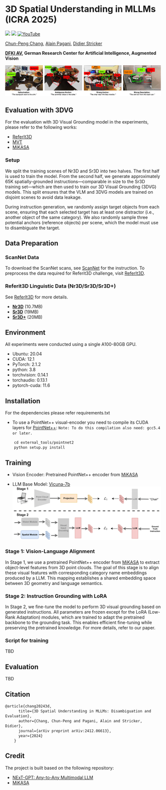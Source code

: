# 3D Spatial Understanding in MLLMs (ICRA 2025)

<a href='https://birdy666.github.io/projects/3d_spatial_understanding_in_mllms/'><img src='https://img.shields.io/badge/Project-Page-Green'></a>
<a href='[https://arxiv.org/pdf/2309.05519](https://arxiv.org/pdf/2412.06613)'><img src='https://img.shields.io/badge/Paper-PDF-orange'></a>
[![YouTube](https://badges.aleen42.com/src/youtube.svg)](https://www.youtube.com/watch?v=Aq9gmHn-op4)

[Chun-Peng Chang](https://chunpeng-chang.github.io/), [Alain Pagani](https://av.dfki.de/members/pagani/), [Didier Stricker](https://av.dfki.de/members/stricker/)

**[DFKI AV](https://av.dfki.de/), German Research Center for Artificial Intelligence, Augmented Vision**

![teaser](assets/teaser.png)
## Evaluation with 3DVG
For the evaluation with 3D Visual Grounding model in the experiments, please refer to the following works:
* [ReferIt3D](https://github.com/referit3d/referit3d)
* [MVT](https://github.com/sega-hsj/MVT-3DVG)
* [MiKASA](https://birdy666.github.io/projects/mikasa/)

### Setup
We split the training scenes of Nr3D and Sr3D into two halves. The first half is used to train the model. From the second half, we generate approximately 65K spatially-grounded instructions—comparable in size to the Sr3D training set—which are then used to train our 3D Visual Grounding (3DVG) models. This split ensures that the VLM and 3DVG models are trained on disjoint scenes to avoid data leakage.

During instruction generation, we randomly assign target objects from each scene, ensuring that each selected target has at least one distractor (i.e., another object of the same category). We also randomly sample three potential anchors (reference objects) per scene, which the model must use to disambiguate the target.

## Data Preparation
### ScanNet Data
To download the ScanNet scans, see [ScanNet](https://github.com/ScanNet/ScanNet#scannet-data) for the instruction.
To preprocess the data required for Referit3D challenge, visit [ReferIt3D](https://github.com/referit3d/referit3d).

### Referit3D Linguistic Data (Nr3D/Sr3D/Sr3D+)
 See [ReferIt3D](https://github.com/referit3d/referit3d) for more details.
* [**Nr3D**](https://drive.google.com/file/d/1qswKclq4BlnHSGMSgzLmUu8iqdUXD8ZC/view?usp=sharing) (10.7MB)
* [**Sr3D**](https://drive.google.com/drive/folders/1DS4uQq7fCmbJHeE-rEbO8G1-XatGEqNV?usp=sharing) (19MB)
* [**Sr3D+**](https://drive.google.com/drive/folders/1DS4uQq7fCmbJHeE-rEbO8G1-XatGEqNV?usp=sharing) (20MB)

## Environment
All experiments were conducted using a single A100-80GB GPU.
* Ubuntu: 20.04
* CUDA: 12.1
* PyTorch: 2.1.2
* python: 3.8
* torchvision: 0.14.1
* torchaudio: 0.13.1
* pytorch-cuda: 11.6


## Installation
For the dependencies please refer requirements.txt
* To use a PointNet++ visual-encoder you need to compile its CUDA layers for [PointNet++](http://arxiv.org/abs/1706.02413):
```Note: To do this compilation also need: gcc5.4 or later.```
```Console
    cd external_tools/pointnet2
    python setup.py install
```

## Training
* Vision Encoder: Pretrained PointNet++ encoder from [MiKASA](https://birdy666.github.io/projects/mikasa/)

* LLM Base Model: [Vicuna-7b](https://huggingface.co/lmsys/vicuna-7b-delta-v0)
![pipeline](assets/training_pipeline.png)
### Stage 1: Vision-Language Alignment
In Stage 1, we use a pretrained PointNet++ encoder from [MiKASA](https://birdy666.github.io/projects/mikasa/) to extract object-level features from 3D point clouds. The goal of this stage is to align these visual features with corresponding category name embeddings produced by a LLM. This mapping establishes a shared embedding space between 3D geometry and language semantics. 

### Stage 2: Instruction Grounding with LoRA
In Stage 2, we fine-tune the model to perform 3D visual grounding based on generated instructions. All parameters are frozen except for the LoRA (Low-Rank Adaptation) modules, which are trained to adapt the pretrained backbone to the grounding task. This enables efficient fine-tuning while preserving the pretrained knowledge. For more details, refer to our paper.

### Script for training
TBD

## Evaluation
TBD

## Citation
```
@article{chang20243d,
      title={3D Spatial Understanding in MLLMs: Disambiguation and Evaluation},
      author={Chang, Chun-Peng and Pagani, Alain and Stricker, Didier},
      journal={arXiv preprint arXiv:2412.06613},
      year={2024}
    }
```

## Credit
The project is built based on the following repository:
* [NExT-GPT: Any-to-Any Multimodal LLM](https://next-gpt.github.io/)
* [MiKASA](https://birdy666.github.io/projects/mikasa/) 
